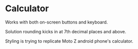 # Calculator

Works with both on-screen buttons and keyboard.

Solution rounding kicks in at 7th decimal places and above.

Styling is trying to replicate Moto Z android phone's calculator.